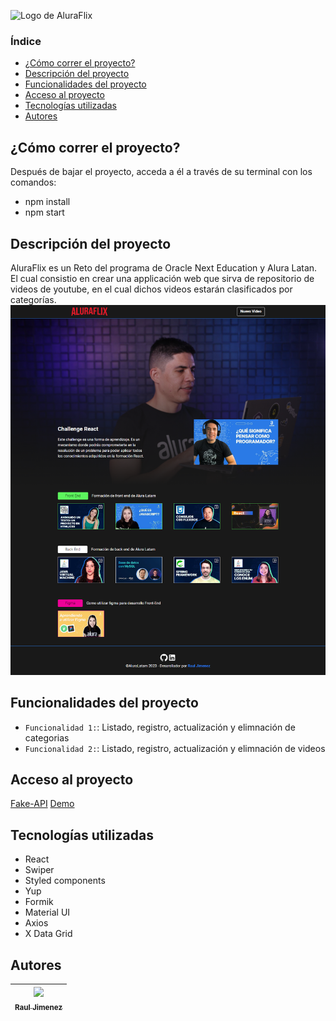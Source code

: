 ![Logo de AluraFlix](./src/assets/img/logoRojo.svg) 

### Índice
- [¿Cómo correr el proyecto?](#¿Cómo-correr-el-proyecto?)
- [Descripción del proyecto](#Descripción-del-proyecto) 
- [Funcionalidades del proyecto](#Funcionalidades-del-proyecto)  
- [Acceso al proyecto](#Acceso-al-proyecto)  
- [Tecnologías utilizadas](#Tecnologías-utilizadas)  
- [Autores](#Autores)  

## ¿Cómo correr el proyecto?
Después de bajar el proyecto, acceda a él a través de su terminal con los comandos:
- npm install
- npm start

## Descripción del proyecto  

AluraFlix es un Reto del programa de Oracle Next Education y Alura Latan. El cual consistio en crear una applicación web que sirva de repositorio de videos de youtube, en el cual dichos videos estarán clasificados por categorías. 
![Mockup de AluraFlix](./src/assets/img/Mockup%20Aluraflix.png)   
## Funcionalidades del proyecto 
- `Funcionalidad 1:`: Listado, registro, actualización y elimnación de categorias
- `Funcionalidad 2:`: Listado, registro, actualización y elimnación de videos 
## Acceso al proyecto
[Fake-API](https://650e5ce7a8b42265ec2d0921.mockapi.io/)
[Demo](https://651223a6da2a790d31d33d0a--elegant-pastelito-49a222.netlify.app/)
## Tecnologías utilizadas
- React
- Swiper
- Styled components
- Yup
- Formik
- Material UI
- Axios
- X Data Grid
## Autores
| [<img src="https://github.com/account" width=115><br><sub>Raul Jimenez </sub>](https://github.com/Guerrero16) |
| :---: |


